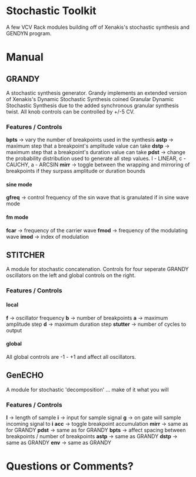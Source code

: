 
# Stochastic Toolkit
A few VCV Rack modules building off of Xenakis's stochastic synthesis and GENDYN program.

# Manual

## GRANDY
A stochastic synthesis generator. Grandy implements an extended version of Xenakis's Dynamic Stochastic Synthesis coined Granular Dynamic Stochastic Synthesis due to the added synchronous granular synthesis twist. All knob controls can be controlled by +/-5 CV.

### Features / Controls
**bpts** -> vary the number of breakpoints used in the synthesis
**astp** -> maximum step that a breakpoint's amplitude value can take
**dstp** -> maximum step that a breakpoint's duration value can take
**pdst** -> change the probability distribution used to generate all step values. l - LINEAR, c - CAUCHY, a - ARCSIN
**mirr** -> toggle between the wrapping and mirroring of breakpoints if they surpass amplitude or duration bounds

#### sine mode
**gfreq** -> control frequency of the sin wave that is granulated if in sine wave mode

#### fm mode
**fcar** -> frequency of the carrier wave
**fmod** -> frequency of the modulating wave
**imod** -> index of modulation

## STITCHER
A module for stochastic concatenation. Controls for four seperate GRANDY oscillators on the left and global controls on the right.

### Features / Controls
#### local
**f** -> oscillator frequency
**b** -> number of breakpoints
**a** -> maximum amplitude step
**d** -> maximum duration step
**stutter** -> number of cycles to output

#### global
All global controls are -1 - +1 and affect all oscillators.

## GenECHO
A module for stochastic 'decomposition' ... make of it what you will

### Features / Controls
**l** -> length of sample
**i** -> input for sample signal
**g** -> on gate will sample incoming signal to **i**
**acc** -> toggle breakpoint accumulation
**mirr** -> same as for GRANDY
**pdst** -> same as for GRANDY
**bpts** -> affect spacing between breakpoints / number of breakpoints
**astp** -> same as GRANDY
**dstp** -> same as GRANDY
**env** -> same as GRANDY

# Questions or Comments?

